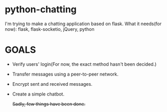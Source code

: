 # python-chatting
I'm trying to make a chatting application based on flask. What it needs(for now): flask, flask-socketio, jQuery, python

# GOALS
* Verify users' login(For now, the exact method hasn't been decided.)
* Transfer messages using a peer-to-peer network.
* Encrypt sent and received messages.
* Create a simple chatbot.

  ~~Sadly, few things have been done.~~
